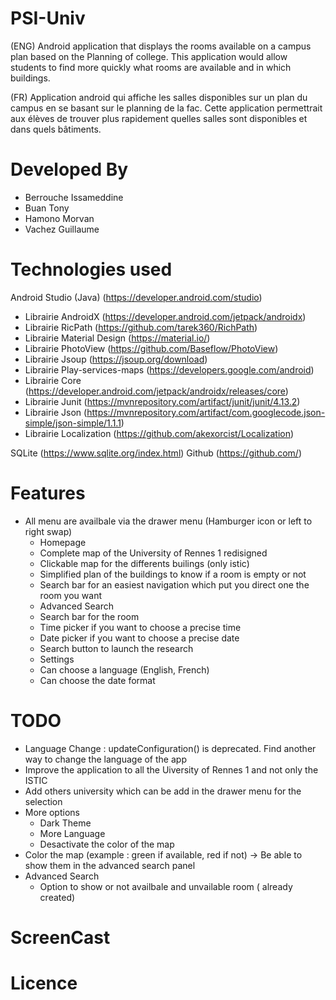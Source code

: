 # PSI-Univ

(ENG) Android application that displays the rooms available on a campus plan based on the
Planning of college. This application would allow students to find more quickly what
rooms are available and in which buildings.

(FR) Application android qui affiche les salles disponibles sur un plan du campus en se basant sur le
planning de la fac. Cette application permettrait aux élèves de trouver plus rapidement quelles
salles sont disponibles et dans quels bâtiments.

# Developed By

- Berrouche Issameddine 
- Buan Tony 
- Hamono Morvan 
- Vachez Guillaume 

# Technologies used

Android Studio (Java) (https://developer.android.com/studio)
  - Librairie AndroidX (https://developer.android.com/jetpack/androidx)
  - Librairie RicPath (https://github.com/tarek360/RichPath)
  - Librairie Material Design (https://material.io/)
  - Librairie PhotoView (https://github.com/Baseflow/PhotoView)
  - Librairie Jsoup (https://jsoup.org/download)
  - Librairie Play-services-maps (https://developers.google.com/android)
  - Librairie Core (https://developer.android.com/jetpack/androidx/releases/core)
  - Librairie Junit (https://mvnrepository.com/artifact/junit/junit/4.13.2)
  - Librairie Json (https://mvnrepository.com/artifact/com.googlecode.json-simple/json-simple/1.1.1)
  - Librairie Localization (https://github.com/akexorcist/Localization)
  
SQLite (https://www.sqlite.org/index.html) 
Github (https://github.com/)
   

# Features

- All menu are availbale via the drawer menu (Hamburger icon or left to right swap)
  - Homepage
   - Complete map of the University of Rennes 1 redisigned
   - Clickable map for the differents builings (only istic)
   - Simplified plan of the buildings to know if a room is empty or not
   - Search bar for an easiest navigation which put you direct one the room you want
  - Advanced Search
   - Search bar for the room
   - Time picker if you want to choose a precise time
   - Date picker if you want to choose a precise date
   - Search button to launch the research
  - Settings
   - Can choose a language (English, French)
   - Can choose the date format

# TODO

- Language Change : updateConfiguration() is deprecated. Find another way to change the language of the app
- Improve the application to all the Uiversity of Rennes 1 and not only the ISTIC
- Add others university which can be add in the drawer menu for the selection
- More options
    - Dark Theme
    - More Language
    - Desactivate the color of the map
 - Color the map (example : green if available, red if not) -> Be able to show them in the advanced search panel
 - Advanced Search
    - Option to show or not availbale and unvailable room ( already created)

# ScreenCast

# Licence

